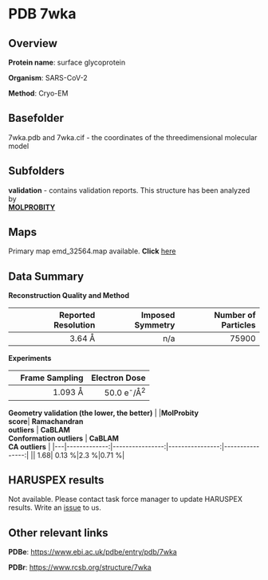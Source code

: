 # PDB 7wka

## Overview

**Protein name**: surface glycoprotein

**Organism**: SARS-CoV-2

**Method**: Cryo-EM



## Basefolder

7wka.pdb and 7wka.cif - the coordinates of the threedimensional molecular model

## Subfolders





**validation** - contains validation reports. This structure has been analyzed by <br>  [**MOLPROBITY**](https://github.com/thorn-lab/coronavirus_structural_task_force/tree/master/pdb/surface_glycoprotein/SARS-CoV-2/7wka/validation/molprobity)    



## Maps

Primary map emd_32564.map available. **Click** [here](http://ftp.wwpdb.org/pub/emdb/structures/EMD-32564/map/) 

## Data Summary
**Reconstruction Quality and Method**

|   | Reported Resolution | Imposed Symmetry | Number of Particles |
|---|-------------:|----------------:|--------------:|
|   |3.64 Å|n/a|75900|

**Experiments**

|   | Frame Sampling | Electron Dose |
|---|-------------:|----------------:|
|   |1.093 Å|50.0 e<sup>-</sup>/Å<sup>2</sup>|

**Geometry validation (the lower, the better)**
|   |**MolProbity<br>score**| **Ramachandran<br>outliers** | **CaBLAM<br>Conformation outliers** | **CaBLAM<br>CA outliers** |
|---|-------------:|----------------:|----------------:|----------------:|
||  1.68|  0.13 %|2.3 %|0.71 %|

## HARUSPEX results

Not available. Please contact task force manager to update HARUSPEX results. Write an [issue](https://github.com/thorn-lab/coronavirus_structural_task_force/issues) to us.

## Other relevant links 
**PDBe**:  https://www.ebi.ac.uk/pdbe/entry/pdb/7wka
 
**PDBr**: https://www.rcsb.org/structure/7wka 

